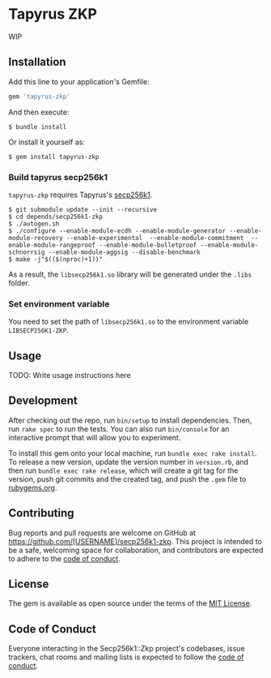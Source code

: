 # Tapyrus ZKP

WIP

## Installation

Add this line to your application's Gemfile:

```ruby
gem 'tapyrus-zkp'
```

And then execute:

    $ bundle install

Or install it yourself as:

    $ gem install tapyrus-zkp

### Build tapyrus secp256k1

`tapyrus-zkp` requires Tapyrus's [secp256k1](https://github.com/chaintope/secp256k1).

    $ git submodule update --init --recursive
    $ cd depends/secp256k1-zkp
    $ ./autogen.sh
    $ ./configure --enable-module-ecdh --enable-module-generator --enable-module-recovery --enable-experimental  --enable-module-commitment  --enable-module-rangeproof --enable-module-bulletproof --enable-module-schnorrsig --enable-module-aggsig --disable-benchmark
    $ make -j"$(($(nproc)+1))" 

As a result, the `libsecp256k1.so` library will be generated under the `.libs` folder.

### Set environment variable

You need to set the path of `libsecp256k1.so` to the environment variable `LIBSECP256K1-ZKP`.

## Usage

TODO: Write usage instructions here

## Development

After checking out the repo, run `bin/setup` to install dependencies. Then, run `rake spec` to run the tests. You can also run `bin/console` for an interactive prompt that will allow you to experiment.

To install this gem onto your local machine, run `bundle exec rake install`. To release a new version, update the version number in `version.rb`, and then run `bundle exec rake release`, which will create a git tag for the version, push git commits and the created tag, and push the `.gem` file to [rubygems.org](https://rubygems.org).

## Contributing

Bug reports and pull requests are welcome on GitHub at https://github.com/[USERNAME]/secp256k1-zkp. This project is intended to be a safe, welcoming space for collaboration, and contributors are expected to adhere to the [code of conduct](https://github.com/[USERNAME]/secp256k1-zkp/blob/master/CODE_OF_CONDUCT.md).

## License

The gem is available as open source under the terms of the [MIT License](https://opensource.org/licenses/MIT).

## Code of Conduct

Everyone interacting in the Secp256k1::Zkp project's codebases, issue trackers, chat rooms and mailing lists is expected to follow the [code of conduct](https://github.com/[USERNAME]/secp256k1-zkp/blob/master/CODE_OF_CONDUCT.md).

